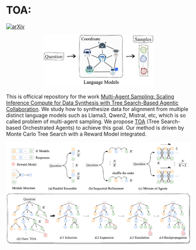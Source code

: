 # TOA: 

[![arXiv](https://img.shields.io/badge/arXiv-paper-b31b1b.svg)](https://arxiv.org/pdf/2412.17061) 

<!-- <div style="text-align: center;">
    <img src="./figures/mas.png" alt="" width="500px">
</div> -->

<p align="center">
  <img src="./figures/mas.png" alt="Multi" width="300">
</p>

This is officical repository for the work [Multi-Agent Sampling: Scaling Inference Compute for Data Synthesis with Tree Search-Based Agentic Collaboration](https://arxiv.org/pdf/2412.17061). We study how to synthesize data for alignment from multiple distinct language models such as Llama3, Qwen2, Mistral, etc, which is so called problem of multi-agent sampling. We propose [TOA]() (Tree Search-based Orchestrated Agents) to achieve this goal. Our method is driven by Monte Carlo Tree Search with a Reward Model integrated. 



![](./figures/method.png)
<!-- 
<div style="text-align: center;">
    <img src="./figures/method.png" alt="" width="500px">
</div> -->


